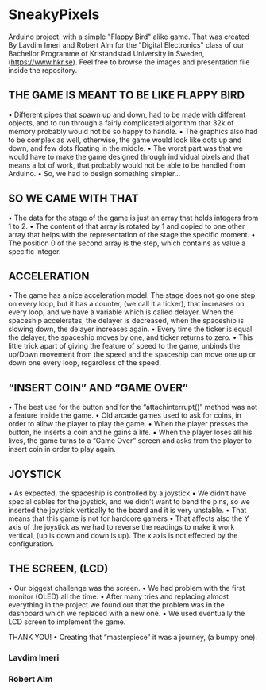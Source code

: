 # SneakyPixels
Arduino project. with a simple "Flappy Bird" alike game. That was created By Lavdim Imeri and Robert Alm for the "Digital Electronics" class of our Bachellor Programme of Kristandstad University in Sweden, (https://www.hkr.se).
Feel free to browse the images and presentation file inside the repository.

## THE GAME IS MEANT TO BE LIKE FLAPPY BIRD
• Different pipes that spawn up and down, had to be made
with different objects, and to run through a fairly complicated
algorithm that 32k of memory probably would not be so
happy to handle.
• The graphics also had to be complex as well, otherwise, the
game would look like dots up and down, and few dots floating
in the middle.
• The worst part was that we would have to make the game
designed through individual pixels and that means a lot of
work, that probably would not be able to be handled from
Arduino.
• So, we had to design something simpler…

## SO WE CAME WITH THAT
• The data for the stage of the game is just an array that holds
integers from 1 to 2.
• The content of that array is rotated by 1 and copied to one
other array that helps with the representation of the stage the
specific moment.
• The position 0 of the second array is the step, which contains
as value a specific integer.

## ACCELERATION
• The game has a nice acceleration model. The stage does not
go one step on every loop, but it has a counter, (we call it a
ticker), that increases on every loop, and we have a variable
which is called delayer. When the spaceship accelerates, the
delayer is decreased, when the spaceship is slowing down, the
delayer increases again.
• Every time the ticker is equal the delayer, the spaceship moves
by one, and ticker returns to zero.
• This little trick apart of giving the feature of speed to the
game, unbinds the up/Down movement from the speed and
the spaceship can move one up or down one every loop,
regardless of the speed.

## “INSERT COIN” AND “GAME OVER”
• The best use for the button and for the “attachinterrupt()”
method was not a feature inside the game.
• Old arcade games used to ask for coins, in order to allow the
player to play the game.
• When the player presses the button, he inserts a coin and he
gains a life.
• When the player loses all his lives, the game turns to a “Game
Over” screen and asks from the player to insert coin in order
to play again.

## JOYSTICK
• As expected, the spaceship is controlled by a joystick
• We didn’t have special cables for the joystick, and we didn’t
want to bend the pins, so we inserted the joystick vertically to
the board and it is very unstable.
• That means that this game is not for hardcore gamers
• That affects also the Y axis of the joystick as we had to reverse
the readings to make it work vertical, (up is down and down is
up). The x axis is not effected by the configuration.

## THE SCREEN, (LCD)
• Our biggest challenge was the screen.
• We had problem with the first monitor (OLED) all the time.
• After many tries and replacing almost everything in the project
we found out that the problem was in the dashboard which we
replaced with a new one.
• We used eventually the LCD screen to implement the game.

THANK YOU!
• Creating that “masterpiece” it was a journey, (a bumpy one).

### Lavdim Imeri
### Robert Alm
